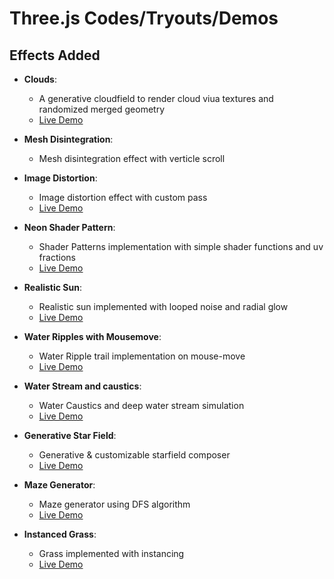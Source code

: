 # Three.js Codes/Tryouts/Demos

## Effects Added

- **Clouds**:
    - A generative cloudfield to render cloud viua textures and randomized merged geometry
    - [Live Demo](https://clouds-delta.vercel.app/)

- **Mesh Disintegration**: 
    - Mesh disintegration effect with verticle scroll

- **Image Distortion**: 
    - Image distortion effect with custom pass
    - [Live Demo](https://image-distortion-tau.vercel.app/)

- **Neon Shader Pattern**: 
    - Shader Patterns implementation with simple shader functions and uv fractions
    - [Live Demo](https://neon-shader-pattern.vercel.app/)

- **Realistic Sun**: 
    - Realistic sun implemented with looped noise and radial glow
    - [Live Demo](https://realistic-sun.vercel.app/)

- **Water Ripples with Mousemove**: 
    - Water Ripple trail implementation on mouse-move 
    - [Live Demo](https://water-ripples-cursor.vercel.app/)

- **Water Stream and caustics**: 
    - Water Caustics and deep water stream simulation  
    - [Live Demo](https://water-currents.vercel.app/)

- **Generative Star Field**: 
    - Generative & customizable starfield composer
    - [Live Demo](https://starfield-nine.vercel.app/)

- **Maze Generator**: 
    - Maze generator using DFS algorithm
    - [Live Demo](https://maze-generator-tau.vercel.app/)

- **Instanced Grass**: 
    - Grass implemented with instancing
    - [Live Demo](https://instanced-grass.vercel.app/)
